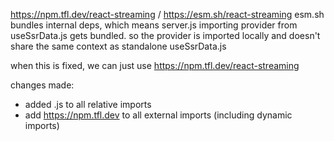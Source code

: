 https://npm.tfl.dev/react-streaming / https://esm.sh/react-streaming esm.sh
bundles internal deps, which means server.js importing provider from
useSsrData.js gets bundled. so the provider is imported locally and doesn't
share the same context as standalone useSsrData.js

when this is fixed, we can just use https://npm.tfl.dev/react-streaming

changes made:

- added .js to all relative imports
- add https://npm.tfl.dev to all external imports (including dynamic imports)
